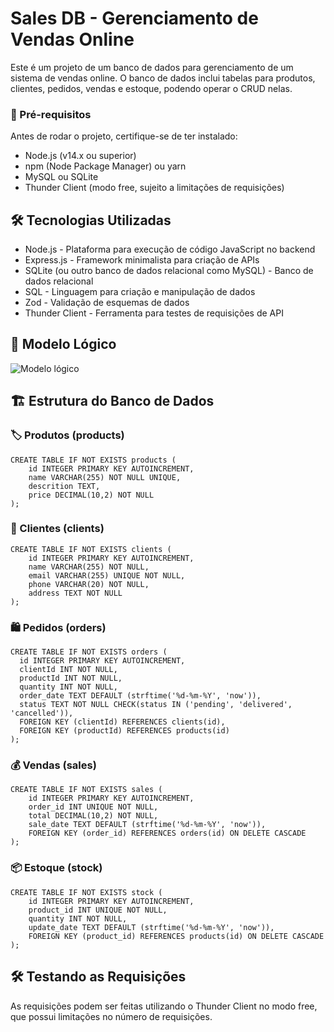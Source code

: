# Sales DB - Gerenciamento de Vendas Online

Este é um projeto de um banco de dados para gerenciamento de um sistema de vendas online. O banco de dados inclui tabelas para produtos, clientes, pedidos, vendas e estoque, podendo operar o CRUD nelas.

### 📌 Pré-requisitos

Antes de rodar o projeto, certifique-se de ter instalado:

- Node.js (v14.x ou superior)
- npm (Node Package Manager) ou yarn
- MySQL ou SQLite
- Thunder Client (modo free, sujeito a limitações de requisições)

## 🛠️ Tecnologias Utilizadas

- Node.js - Plataforma para execução de código JavaScript no backend
- Express.js - Framework minimalista para criação de APIs
- SQLite (ou outro banco de dados relacional como MySQL) - Banco de dados relacional
- SQL - Linguagem para criação e manipulação de dados
- Zod - Validação de esquemas de dados
- Thunder Client - Ferramenta para testes de requisições de API

## 📌 Modelo Lógico

![Modelo lógico](https://github.com/user-attachments/assets/74b9b61f-1406-4874-a870-12e4ba99277f)

## 🏗️ Estrutura do Banco de Dados

### 🏷️ Produtos (products)

    CREATE TABLE IF NOT EXISTS products (
        id INTEGER PRIMARY KEY AUTOINCREMENT,
        name VARCHAR(255) NOT NULL UNIQUE,
        descrition TEXT,
        price DECIMAL(10,2) NOT NULL
    );

### 👤 Clientes (clients)

    CREATE TABLE IF NOT EXISTS clients (
        id INTEGER PRIMARY KEY AUTOINCREMENT,
        name VARCHAR(255) NOT NULL,
        email VARCHAR(255) UNIQUE NOT NULL,
        phone VARCHAR(20) NOT NULL,
        address TEXT NOT NULL
    );

### 🛍️ Pedidos (orders)

    CREATE TABLE IF NOT EXISTS orders (
      id INTEGER PRIMARY KEY AUTOINCREMENT,
      clientId INT NOT NULL,
      productId INT NOT NULL,
      quantity INT NOT NULL,
      order_date TEXT DEFAULT (strftime('%d-%m-%Y', 'now')),
      status TEXT NOT NULL CHECK(status IN ('pending', 'delivered', 'cancelled')),
      FOREIGN KEY (clientId) REFERENCES clients(id),
      FOREIGN KEY (productId) REFERENCES products(id)
    );

### 💰 Vendas (sales)

    CREATE TABLE IF NOT EXISTS sales (
        id INTEGER PRIMARY KEY AUTOINCREMENT,
        order_id INT UNIQUE NOT NULL,
        total DECIMAL(10,2) NOT NULL,
        sale_date TEXT DEFAULT (strftime('%d-%m-%Y', 'now')),
        FOREIGN KEY (order_id) REFERENCES orders(id) ON DELETE CASCADE
    );

### 📦 Estoque (stock)

    CREATE TABLE IF NOT EXISTS stock (
        id INTEGER PRIMARY KEY AUTOINCREMENT,
        product_id INT UNIQUE NOT NULL,
        quantity INT NOT NULL,
        update_date TEXT DEFAULT (strftime('%d-%m-%Y', 'now')),
        FOREIGN KEY (product_id) REFERENCES products(id) ON DELETE CASCADE
    );

## 🛠️ Testando as Requisições

As requisições podem ser feitas utilizando o Thunder Client no modo free, que possui limitações no número de requisições.

